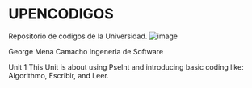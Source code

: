 # UPENCODIGOS
Repositorio de codigos de la Universidad.
![image](https://github.com/user-attachments/assets/2b289177-4ba3-4687-bcb1-4b547dddf417)

George Mena Camacho
Ingeneria de Software




Unit 1
This Unit is about using Pselnt and introducing basic coding like: Algorithmo, Escribir, and Leer.
